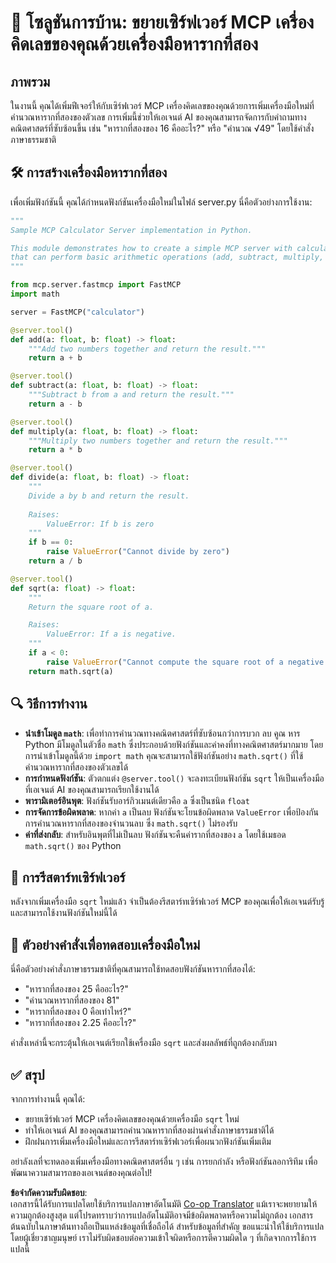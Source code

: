 <!--
CO_OP_TRANSLATOR_METADATA:
{
  "original_hash": "e9490aedc71f99bc774af57b207a7adb",
  "translation_date": "2025-07-13T21:52:49+00:00",
  "source_file": "03-GettingStarted/07-aitk/solution/README.md",
  "language_code": "th"
}
-->
# 📘 โซลูชันการบ้าน: ขยายเซิร์ฟเวอร์ MCP เครื่องคิดเลขของคุณด้วยเครื่องมือหารากที่สอง

## ภาพรวม  
ในงานนี้ คุณได้เพิ่มฟีเจอร์ให้กับเซิร์ฟเวอร์ MCP เครื่องคิดเลขของคุณด้วยการเพิ่มเครื่องมือใหม่ที่คำนวณหารากที่สองของตัวเลข การเพิ่มนี้ช่วยให้เอเจนต์ AI ของคุณสามารถจัดการกับคำถามทางคณิตศาสตร์ที่ซับซ้อนขึ้น เช่น "หารากที่สองของ 16 คืออะไร?" หรือ "คำนวณ √49" โดยใช้คำสั่งภาษาธรรมชาติ

## 🛠️ การสร้างเครื่องมือหารากที่สอง  
เพื่อเพิ่มฟังก์ชันนี้ คุณได้กำหนดฟังก์ชันเครื่องมือใหม่ในไฟล์ server.py นี่คือตัวอย่างการใช้งาน:

```python
"""
Sample MCP Calculator Server implementation in Python.

This module demonstrates how to create a simple MCP server with calculator tools
that can perform basic arithmetic operations (add, subtract, multiply, divide).
"""

from mcp.server.fastmcp import FastMCP
import math

server = FastMCP("calculator")

@server.tool()
def add(a: float, b: float) -> float:
    """Add two numbers together and return the result."""
    return a + b

@server.tool()
def subtract(a: float, b: float) -> float:
    """Subtract b from a and return the result."""
    return a - b

@server.tool()
def multiply(a: float, b: float) -> float:
    """Multiply two numbers together and return the result."""
    return a * b

@server.tool()
def divide(a: float, b: float) -> float:
    """
    Divide a by b and return the result.
    
    Raises:
        ValueError: If b is zero
    """
    if b == 0:
        raise ValueError("Cannot divide by zero")
    return a / b

@server.tool()
def sqrt(a: float) -> float:
    """
    Return the square root of a.

    Raises:
        ValueError: If a is negative.
    """
    if a < 0:
        raise ValueError("Cannot compute the square root of a negative number.")
    return math.sqrt(a)
```

## 🔍 วิธีการทำงาน

- **นำเข้าโมดูล `math`**: เพื่อทำการคำนวณทางคณิตศาสตร์ที่ซับซ้อนกว่าการบวก ลบ คูณ หาร Python มีโมดูลในตัวชื่อ `math` ซึ่งประกอบด้วยฟังก์ชันและค่าคงที่ทางคณิตศาสตร์มากมาย โดยการนำเข้าโมดูลนี้ด้วย `import math` คุณจะสามารถใช้ฟังก์ชันอย่าง `math.sqrt()` ที่ใช้คำนวณหารากที่สองของตัวเลขได้  
- **การกำหนดฟังก์ชัน**: ตัวตกแต่ง `@server.tool()` จะลงทะเบียนฟังก์ชัน `sqrt` ให้เป็นเครื่องมือที่เอเจนต์ AI ของคุณสามารถเรียกใช้งานได้  
- **พารามิเตอร์อินพุต**: ฟังก์ชันรับอาร์กิวเมนต์เดียวคือ `a` ซึ่งเป็นชนิด `float`  
- **การจัดการข้อผิดพลาด**: หากค่า `a` เป็นลบ ฟังก์ชันจะโยนข้อผิดพลาด `ValueError` เพื่อป้องกันการคำนวณหารากที่สองของจำนวนลบ ซึ่ง `math.sqrt()` ไม่รองรับ  
- **ค่าที่ส่งกลับ**: สำหรับอินพุตที่ไม่เป็นลบ ฟังก์ชันจะคืนค่ารากที่สองของ `a` โดยใช้เมธอด `math.sqrt()` ของ Python

## 🔄 การรีสตาร์ทเซิร์ฟเวอร์  
หลังจากเพิ่มเครื่องมือ `sqrt` ใหม่แล้ว จำเป็นต้องรีสตาร์ทเซิร์ฟเวอร์ MCP ของคุณเพื่อให้เอเจนต์รับรู้และสามารถใช้งานฟังก์ชันใหม่นี้ได้

## 💬 ตัวอย่างคำสั่งเพื่อทดสอบเครื่องมือใหม่  
นี่คือตัวอย่างคำสั่งภาษาธรรมชาติที่คุณสามารถใช้ทดสอบฟังก์ชันหารากที่สองได้:

- "หารากที่สองของ 25 คืออะไร?"  
- "คำนวณหารากที่สองของ 81"  
- "หารากที่สองของ 0 คือเท่าไหร่?"  
- "หารากที่สองของ 2.25 คืออะไร?"

คำสั่งเหล่านี้จะกระตุ้นให้เอเจนต์เรียกใช้เครื่องมือ `sqrt` และส่งผลลัพธ์ที่ถูกต้องกลับมา

## ✅ สรุป  
จากการทำงานนี้ คุณได้:

- ขยายเซิร์ฟเวอร์ MCP เครื่องคิดเลขของคุณด้วยเครื่องมือ `sqrt` ใหม่  
- ทำให้เอเจนต์ AI ของคุณสามารถคำนวณหารากที่สองผ่านคำสั่งภาษาธรรมชาติได้  
- ฝึกฝนการเพิ่มเครื่องมือใหม่และการรีสตาร์ทเซิร์ฟเวอร์เพื่อผนวกฟังก์ชันเพิ่มเติม

อย่าลังเลที่จะทดลองเพิ่มเครื่องมือทางคณิตศาสตร์อื่น ๆ เช่น การยกกำลัง หรือฟังก์ชันลอการิทึม เพื่อพัฒนาความสามารถของเอเจนต์ของคุณต่อไป!

**ข้อจำกัดความรับผิดชอบ**:  
เอกสารนี้ได้รับการแปลโดยใช้บริการแปลภาษาอัตโนมัติ [Co-op Translator](https://github.com/Azure/co-op-translator) แม้เราจะพยายามให้ความถูกต้องสูงสุด แต่โปรดทราบว่าการแปลอัตโนมัติอาจมีข้อผิดพลาดหรือความไม่ถูกต้อง เอกสารต้นฉบับในภาษาต้นทางถือเป็นแหล่งข้อมูลที่เชื่อถือได้ สำหรับข้อมูลที่สำคัญ ขอแนะนำให้ใช้บริการแปลโดยผู้เชี่ยวชาญมนุษย์ เราไม่รับผิดชอบต่อความเข้าใจผิดหรือการตีความผิดใด ๆ ที่เกิดจากการใช้การแปลนี้